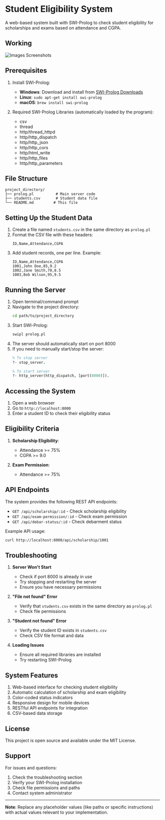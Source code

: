 # Student Eligibility System

A web-based system built with SWI-Prolog to check student eligibility for scholarships and exams based on attendance and CGPA.

## Working
![Images Screenshots]([https://example.com/features.png](https://drive.google.com/drive/folders/1kRHASOqzYJssZ-C9NAOD2GyvMFzECRy8?usp=sharing))

## Prerequisites

1. Install SWI-Prolog:
   - **Windows**: Download and install from [SWI-Prolog Downloads](https://www.swi-prolog.org/download/stable)
   - **Linux**: `sudo apt-get install swi-prolog`
   - **macOS**: `brew install swi-prolog`

2. Required SWI-Prolog Libraries (automatically loaded by the program):
   - csv
   - thread
   - http/thread_httpd
   - http/http_dispatch
   - http/http_json
   - http/http_cors
   - http/html_write
   - http/http_files
   - http/http_parameters

## File Structure

```
project_directory/
├── prolog.pl          # Main server code
├── students.csv       # Student data file
└── README.md         # This file
```

## Setting Up the Student Data

1. Create a file named `students.csv` in the same directory as `prolog.pl`
2. Format the CSV file with these headers:
   ```csv
   ID,Name,Attendance,CGPA
   ```
3. Add student records, one per line. Example:
   ```csv
   ID,Name,Attendance,CGPA
   1001,John Doe,85,9.2
   1002,Jane Smith,70,8.5
   1003,Bob Wilson,95,9.5
   ```

## Running the Server

1. Open terminal/command prompt
2. Navigate to the project directory:
   ```bash
   cd path/to/project_directory
   ```
3. Start SWI-Prolog:
   ```bash
   swipl prolog.pl
   ```
4. The server should automatically start on port 8000
5. If you need to manually start/stop the server:
   ```prolog
   % To stop server
   ?- stop_server.
   
   % To start server
   ?- http_server(http_dispatch, [port(8000)]).
   ```

## Accessing the System

1. Open a web browser
2. Go to `http://localhost:8000`
3. Enter a student ID to check their eligibility status

## Eligibility Criteria

1. **Scholarship Eligibility**:
   - Attendance >= 75%
   - CGPA >= 9.0

2. **Exam Permission**:
   - Attendance >= 75%

## API Endpoints

The system provides the following REST API endpoints:

- `GET /api/scholarship/:id` - Check scholarship eligibility
- `GET /api/exam-permission/:id` - Check exam permission
- `GET /api/debar-status/:id` - Check debarment status

Example API usage:
```bash
curl http://localhost:8000/api/scholarship/1001
```

## Troubleshooting

1. **Server Won't Start**
   - Check if port 8000 is already in use
   - Try stopping and restarting the server
   - Ensure you have necessary permissions

2. **"File not found" Error**
   - Verify that `students.csv` exists in the same directory as `prolog.pl`
   - Check file permissions

3. **"Student not found" Error**
   - Verify the student ID exists in `students.csv`
   - Check CSV file format and data

4. **Loading Issues**
   - Ensure all required libraries are installed
   - Try restarting SWI-Prolog

## System Features

1. Web-based interface for checking student eligibility
2. Automatic calculation of scholarship and exam eligibility
3. Color-coded status indicators
4. Responsive design for mobile devices
5. RESTful API endpoints for integration
6. CSV-based data storage

## License

This project is open source and available under the MIT License.

## Support

For issues and questions:
1. Check the troubleshooting section
2. Verify your SWI-Prolog installation
3. Check file permissions and paths
4. Contact system administrator

---

**Note**: Replace any placeholder values (like paths or specific instructions) with actual values relevant to your implementation.
